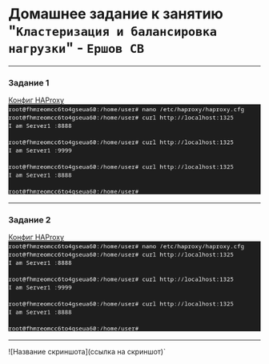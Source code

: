 # Домашнее задание к занятию "`Кластеризация и балансировка нагрузки`" - `Ершов СВ`


---

### Задание 1

[Конфиг HAProxy]([https://www.example.com](https://github.com/CTAJIUH58/sflt-02/blob/main/sflt-2-2_haproxy.cfg))
![Cкриншот 1](https://github.com/CTAJIUH58/sflt-02/blob/main/sflt_2-1-1.png)

---

### Задание 2

[Конфиг HAProxy]([https://www.example.com](https://github.com/CTAJIUH58/sflt-02/blob/main/sflt-2-2_haproxy.cfg))
![Cкриншот 1](https://github.com/CTAJIUH58/sflt-02/blob/main/sflt_2-1-1.png)

---

![Название скриншота](ссылка на скриншот)`
